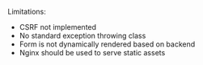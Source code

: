 Limitations:

- CSRF not implemented
- No standard exception throwing class
- Form is not dynamically rendered based on backend
- Nginx should be used to serve static assets
